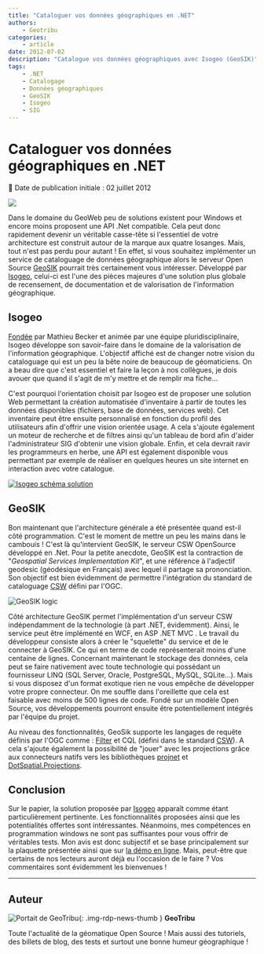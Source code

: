 ```yaml
---
title: "Cataloguer vos données géographiques en .NET"
authors:
    - Geotribu
categories:
    - article
date: 2012-07-02
description: "Catalogue vos données géographiques avec Isogeo (GeoSIK)"
tags:
    - .NET
    - Catalogage
    - Données géographiques
    - GeoSIK
    - Isogeo
    - SIG
---
```


# Cataloguer vos données géographiques en .NET

:calendar: Date de publication initiale : 02 juillet 2012

![](https://cdn.geotribu.fr/img/internal/icons-rdp-news/world.png)

Dans le domaine du GeoWeb peu de solutions existent pour Windows et encore moins proposent une API .Net compatible. Cela peut donc rapidement devenir un véritable casse-tête si l'essentiel de votre architecture est construit autour de la marque aux quatre losanges. Mais, tout n'est pas perdu pour autant ! En effet, si vous souhaitez implémenter un service de cataloguage de données géographique alors le serveur Open Source [GeoSIK](http://geosik.codeplex.com/) pourrait très certainement vous intéresser. Développé par [Isogeo](http://www.isogeo.fr/), celui-ci est l'une des pièces majeures d'une solution plus globale de recensement, de documentation et de valorisation de l'information géographique.

## Isogeo

[Fondée](http://www.isogeo.com/histoire-geographie) par Mathieu Becker et animée par une équipe pluridisciplinaire, Isogeo développe son savoir-faire dans le domaine de la valorisation de l'information géographique. L'objectif affiché est de changer notre vision du cataloguage qui est un peu la bête noire de beaucoup de géomaticiens. On a beau dire que c'est essentiel et faire la leçon à nos collègues, je dois avouer que quand il s'agit de m'y mettre et de remplir ma fiche...

C'est pourquoi l'orientation choisit par Isogeo est de proposer une solution Web permettant la création automatisée d'inventaire à partir de toutes les données disponibles (fichiers, base de données, services web). Cet inventaire peut être ensuite personnalisé en fonction du profil des utilisateurs afin d'offrir une vision orientée usage. A cela s'ajoute également un moteur de recherche et de filtres ainsi qu'un tableau de bord afin d'aider l'administrateur SIG d'obtenir une vision globale. Enfin, et cela devrait ravir les programmeurs en herbe, une API est également disponible vous permettant par exemple de réaliser en quelques heures un site internet en interaction avec votre catalogue.

[![Isogeo schéma solution](https://cdn.geotribu.fr/img/articles-blog-rdp/logiciels/isogeo/isogeo_schema_platform_modAPI.png)](http://www.isogeo.fr/solution)

## GeoSIK

Bon maintenant que l'architecture générale a été présentée quand est-il côté programmation. C'est le moment de mettre un peu les mains dans le cambouis ! C'est là qu'intervient GeoSIK, le serveur CSW OpenSource développé en .Net. Pour la petite anecdote, GeoSIK est la contraction de "*Geospatial Services Implementation Kit*", et une référence à l'adjectif geodesic (géodésique en Français) avec lequel il partage sa prononciation. Son objectif est bien évidemment de permettre l'intégration du standard de cataloguage [CSW](http://www.opengeospatial.org/standards/cat) défini par l'OGC.

![GeoSIK logic](https://cdn.geotribu.fr/img/articles-blog-rdp/logiciels/isogeo/isogeo_geosik_architecture_linq.png)

Côté architecture GeoSIK permet l'implémentation d'un serveur CSW indépendamment de la technologie (à part .NET, évidemment). Ainsi, le service peut être implémenté en WCF, en ASP .NET MVC . Le travail du développeur consiste alors à créer le "squelette" du service et de le connecter à GeoSIK. Ce qui en terme de code représenterait moins d'une centaine de lignes. Concernant maintenant le stockage des données, cela peut se faire nativement avec toute technologie qui possédant un fournisseur LINQ (SQL Server, Oracle, PostgreSQL, MySQL, SQLite...). Mais si vous disposez d'un format exotique rien ne vous empêche de développer votre propre connecteur. On me souffle dans l'oreillette que cela est faisable avec moins de 500 lignes de code. Fondé sur un modèle Open Source, vos développements pourront ensuite être potentiellement intégrés par l'équipe du projet.

Au niveau des fonctionnalités, GeoSik supporte les langages de requête définis par l'OGC comme : [Filter](http://www.opengeospatial.org/standards/filter) et CQL (défini dans le standard [CSW](http://www.opengeospatial.org/standards/cat)). A cela s'ajoute également la possibilité de "jouer" avec les projections grâce aux connecteurs natifs vers les bibliothèques [projnet](http://projnet.codeplex.com/) et [DotSpatial.Projections](http://dotspatial.codeplex.com/wikipage?title=DotSpatial.Projections&referringTitle=Documentation).

## Conclusion

Sur le papier, la solution proposée par [Isogeo](http://www.isogeo.fr) apparaît comme étant particulièrement pertinente. Les fonctionnalités proposées ainsi que les potentialités offertes sont intéressantes. Néanmoins, mes compétences en programmation windows ne sont pas suffisantes pour vous offrir de véritables tests. Mon avis est donc subjectif et se base principalement sur la plaquette présentée ainsi que sur [la démo en ligne](http://www.isogeo.fr/demo). Mais, peut-être que certains de nos lecteurs auront déjà eu l'occasion de le faire ? Vos commentaires sont évidemment les bienvenues !

----

## Auteur

![Portait de GeoTribu](https://cdn.geotribu.fr/img/internal/charte/geotribu_logo_64x64.png){: .img-rdp-news-thumb }
**GeoTribu**

Toute l'actualité de la géomatique Open Source ! Mais aussi des tutoriels, des billets de blog, des tests et surtout une bonne humeur géographique !
